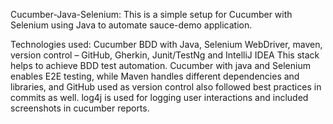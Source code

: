 Cucumber-Java-Selenium: 
This is a simple setup for Cucumber with Selenium using Java to automate sauce-demo application.


Technologies used: Cucumber BDD with Java, Selenium WebDriver, maven, version control – GitHub, Gherkin, Junit/TestNg and IntelliJ IDEA 
This stack helps to achieve BDD test automation. 
Cucumber with java and Selenium enables E2E testing, while Maven handles different dependencies and libraries, and GitHub used as version control also followed best practices in commits as well. 
log4j is used for logging user interactions and included screenshots in cucumber reports.
